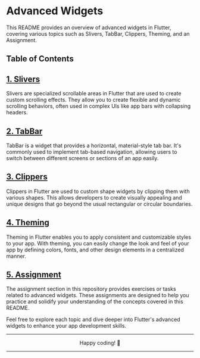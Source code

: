
 
 # Advanced Widgets

This README provides an overview of advanced widgets in Flutter, covering various topics such as Slivers, TabBar, Clippers, Theming, and an Assignment. 

## Table of Contents

## [1. Slivers](https://github.com/Arpitaagupta/Flutter-Basics/tree/main/Advanced%20Widgets/silver)
Slivers are specialized scrollable areas in Flutter that are used to create custom scrolling effects. They allow you to create flexible and dynamic scrolling behaviors, often used in complex UIs like app bars with collapsing headers.

## [2. TabBar](https://github.com/Arpitaagupta/Flutter-Basics/tree/main/The%20Building%20Blocks%20and%20Widgets)
TabBar is a widget that provides a horizontal, material-style tab bar. It's commonly used to implement tab-based navigation, allowing users to switch between different screens or sections of an app easily.

## [3. Clippers](https://github.com/Arpitaagupta/Flutter-Basics/tree/main/Animations/create_animations)
Clippers in Flutter are used to custom shape widgets by clipping them with various shapes. This allows developers to create visually appealing and unique designs that go beyond the usual rectangular or circular boundaries.

## [4. Theming](#http-package-seamless-networking)
Theming in Flutter enables you to apply consistent and customizable styles to your app. With theming, you can easily change the look and feel of your app by defining colors, fonts, and other design elements in a centralized manner.

## [5. Assignment](#advanced-widgets-level-up-your-ui)
The assignment section in this repository provides exercises or tasks related to advanced widgets. These assignments are designed to help you practice and solidify your understanding of the concepts covered in this README.

Feel free to explore each topic and dive deeper into Flutter's advanced widgets to enhance your app development skills.


<hr>
<p align="center">
Happy coding! 🚀
<hr>
</p>
